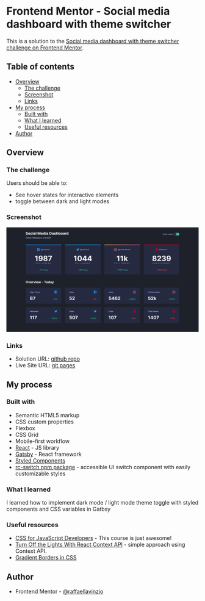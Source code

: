 # Frontend Mentor - Social media dashboard with theme switcher

This is a solution to the [Social media dashboard with theme switcher challenge on Frontend Mentor](https://www.frontendmentor.io/challenges/social-media-dashboard-with-theme-switcher-6oY8ozp_H). 

## Table of contents

- [Overview](#overview)
  - [The challenge](#the-challenge)
  - [Screenshot](#screenshot)
  - [Links](#links)
- [My process](#my-process)
  - [Built with](#built-with)
  - [What I learned](#what-i-learned)
  - [Useful resources](#useful-resources)
- [Author](#author)

## Overview

### The challenge

Users should be able to:

- See hover states for interactive elements
- toggle between dark and light modes

### Screenshot

![screenshot](./src/images/screenshot.png)

### Links

- Solution URL: [github repo](https://github.com/raffaellavinzio/social-media-dashboard-with-theme-switcher)
- Live Site URL: [git pages](https://raffaellavinzio.github.io/social-media-dashboard-with-theme-switcher/)

## My process

### Built with

- Semantic HTML5 markup
- CSS custom properties
- Flexbox
- CSS Grid
- Mobile-first workflow
- [React](https://reactjs.org/) - JS library
- [Gatsby](https://gatsbyjs.org/) - React framework
- [Styled Components](https://styled-components.com/) 
- [rc-switch npm package](https://www.npmjs.com/package/rc-switch) - accessible UI switch component with easily customizable styles 

### What I learned

I learned how to implement dark mode / light mode theme toggle with styled components and CSS variables in Gatbsy

### Useful resources

- [CSS for JavaScript Developers](https://css-for-js.dev/) - This course is just awesome! 
- [Turn Off the Lights With React Context API](https://www.codewithlinda.com/blog/dark-mode-with-react-context/) - simple approach using Context API.
- [Gradient Borders in CSS](https://css-tricks.com/gradient-borders-in-css/)


## Author

- Frontend Mentor - [@raffaellavinzio](https://www.frontendmentor.io/profile/raffaellavinzio)
